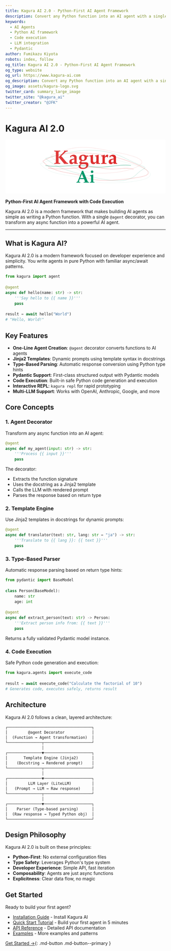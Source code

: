 ```yaml
---
title: Kagura AI 2.0 - Python-First AI Agent Framework
description: Convert any Python function into an AI agent with a single decorator. Built-in code execution, type-based parsing, and Pydantic support.
keywords:
  - AI Agents
  - Python AI framework
  - Code execution
  - LLM integration
  - Pydantic
author: Fumikazu Kiyota
robots: index, follow
og_title: Kagura AI 2.0 - Python-First AI Agent Framework
og_type: website
og_url: https://www.kagura-ai.com
og_description: Convert any Python function into an AI agent with a single decorator. Built-in code execution, type-based parsing, and Pydantic support.
og_image: assets/kagura-logo.svg
twitter_card: summary_large_image
twitter_site: "@kagura_ai"
twitter_creator: "@JFK"
---
```


# Kagura AI 2.0

![Kagura AI Logo](assets/kagura-logo.svg)

**Python-First AI Agent Framework with Code Execution**

Kagura AI 2.0 is a modern framework that makes building AI agents as simple as writing a Python function. With a single `@agent` decorator, you can transform any async function into a powerful AI agent.

---

## What is Kagura AI?

Kagura AI 2.0 is a modern framework focused on developer experience and simplicity. You write agents in pure Python with familiar async/await patterns.

```python
from kagura import agent

@agent
async def hello(name: str) -> str:
    '''Say hello to {{ name }}'''
    pass

result = await hello("World")
# "Hello, World!"
```

## Key Features

- **One-Line Agent Creation**: `@agent` decorator converts functions to AI agents
- **Jinja2 Templates**: Dynamic prompts using template syntax in docstrings
- **Type-Based Parsing**: Automatic response conversion using Python type hints
- **Pydantic Support**: First-class structured output with Pydantic models
- **Code Execution**: Built-in safe Python code generation and execution
- **Interactive REPL**: `kagura repl` for rapid prototyping
- **Multi-LLM Support**: Works with OpenAI, Anthropic, Google, and more

## Core Concepts

### 1. Agent Decorator

Transform any async function into an AI agent:

```python
@agent
async def my_agent(input: str) -> str:
    '''Process {{ input }}'''
    pass
```

The decorator:
- Extracts the function signature
- Uses the docstring as a Jinja2 template
- Calls the LLM with rendered prompt
- Parses the response based on return type

### 2. Template Engine

Use Jinja2 templates in docstrings for dynamic prompts:

```python
@agent
async def translator(text: str, lang: str = "ja") -> str:
    '''Translate to {{ lang }}: {{ text }}'''
    pass
```

### 3. Type-Based Parser

Automatic response parsing based on return type hints:

```python
from pydantic import BaseModel

class Person(BaseModel):
    name: str
    age: int

@agent
async def extract_person(text: str) -> Person:
    '''Extract person info from: {{ text }}'''
    pass
```

Returns a fully validated Pydantic model instance.

### 4. Code Execution

Safe Python code generation and execution:

```python
from kagura.agents import execute_code

result = await execute_code("Calculate the factorial of 10")
# Generates code, executes safely, returns result
```

## Architecture

Kagura AI 2.0 follows a clean, layered architecture:

```
┌─────────────────────────────────────┐
│         @agent Decorator            │
│  (Function → Agent transformation)  │
└───────────────┬─────────────────────┘
                │
┌───────────────▼─────────────────────┐
│       Template Engine (Jinja2)      │
│    (Docstring → Rendered prompt)    │
└───────────────┬─────────────────────┘
                │
┌───────────────▼─────────────────────┐
│         LLM Layer (LiteLLM)         │
│   (Prompt → LLM → Raw response)     │
└───────────────┬─────────────────────┘
                │
┌───────────────▼─────────────────────┐
│    Parser (Type-based parsing)      │
│  (Raw response → Typed Python obj)  │
└─────────────────────────────────────┘
```

## Design Philosophy

Kagura AI 2.0 is built on these principles:

- **Python-First**: No external configuration files
- **Type Safety**: Leverages Python's type system
- **Developer Experience**: Simple API, fast iteration
- **Composability**: Agents are just async functions
- **Explicitness**: Clear data flow, no magic

## Get Started

Ready to build your first agent?

- [Installation Guide](en/installation.md) - Install Kagura AI
- [Quick Start Tutorial](en/quickstart.md) - Build your first agent in 5 minutes
- [API Reference](en/api/) - Detailed API documentation
- [Examples](https://github.com/JFK/kagura-ai/tree/main/examples) - More examples and patterns

[Get Started →](en/installation.md){: .md-button .md-button--primary }
